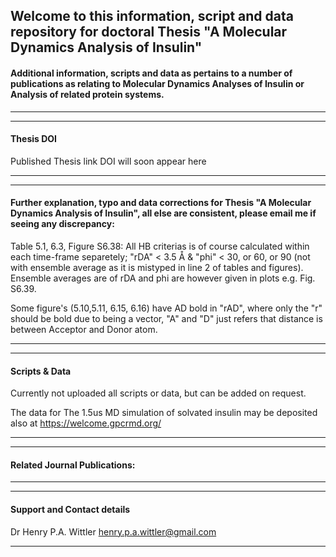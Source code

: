 ## Welcome to this information, script and data repository for doctoral Thesis "A Molecular Dynamics Analysis of Insulin"

#### Additional information, scripts and data as pertains to a number of publications as relating to Molecular Dynamics Analyses of Insulin or Analysis of related protein systems.
-----------------------------------------------------------------
----------------------------------------------------------------- 
#### Thesis DOI
Published Thesis link DOI will soon appear here

-----------------------------------------------------------------
-----------------------------------------------------------------

#### Further explanation, typo and  data corrections for Thesis "A Molecular Dynamics Analysis of Insulin", all else are consistent, please email me if seeing any discrepancy:

Table 5.1, 6.3, Figure S6.38: All HB criterias is of course calculated within each time-frame separetely; "rDA" < 3.5 Å & "phi" < 30, or 60, or 90 (not with ensemble average as it is mistyped in line 2 of tables and figures). Ensemble averages are of rDA and phi are however given in plots e.g. Fig. S6.39.

Some figure's (5.10,5.11, 6.15, 6.16) have AD bold in "rAD", where only the "r" should be bold due to being a vector, "A" and "D" just refers that distance is between Acceptor and Donor atom.

-----------------------------------------------------------------
-----------------------------------------------------------------
#### Scripts & Data 

Currently not uploaded all scripts or data, but can be added on request.

The data for The 1.5us MD simulation of solvated insulin may be deposited also at https://welcome.gpcrmd.org/ 

-----------------------------------------------------------------
-----------------------------------------------------------------

#### Related Journal Publications:

-----------------------------------------------------------------
-----------------------------------------------------------------
#### Support and Contact details

Dr Henry P.A. Wittler
henry.p.a.wittler@gmail.com

-----------------------------------------------------------------
